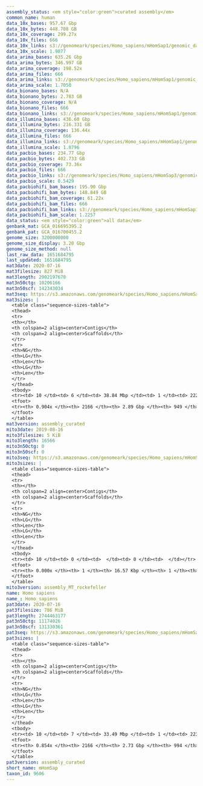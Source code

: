 ```yaml
---
assembly_status: <em style="color:green">curated assembly</em>
common_name: human
data_10x_bases: 957.67 Gbp
data_10x_bytes: 448.708 GB
data_10x_coverage: 299.27x
data_10x_files: 666
data_10x_links: s3://genomeark/species/Homo_sapiens/mHomSap1/genomic_data/10x/<br>s3://genomeark/species/Homo_sapiens/mHomSap2/genomic_data/10x/<br>s3://genomeark/species/Homo_sapiens/mHomSap3/genomic_data/10x/<br>
data_10x_scale: 1.9877
data_arima_bases: 635.26 Gbp
data_arima_bytes: 346.997 GB
data_arima_coverage: 198.52x
data_arima_files: 666
data_arima_links: s3://genomeark/species/Homo_sapiens/mHomSap1/genomic_data/arima/<br>s3://genomeark/species/Homo_sapiens/mHomSap2/genomic_data/arima/<br>s3://genomeark/species/Homo_sapiens/mHomSap3/genomic_data/arima/<br>
data_arima_scale: 1.7050
data_bionano_bases: N/A
data_bionano_bytes: 2.783 GB
data_bionano_coverage: N/A
data_bionano_files: 666
data_bionano_links: s3://genomeark/species/Homo_sapiens/mHomSap1/genomic_data/bionano/<br>s3://genomeark/species/Homo_sapiens/mHomSap2/genomic_data/bionano/<br>s3://genomeark/species/Homo_sapiens/mHomSap3/genomic_data/bionano/<br>
data_illumina_bases: 436.60 Gbp
data_illumina_bytes: 216.331 GB
data_illumina_coverage: 136.44x
data_illumina_files: 666
data_illumina_links: s3://genomeark/species/Homo_sapiens/mHomSap1/genomic_data/illumina/<br>s3://genomeark/species/Homo_sapiens/mHomSap2/genomic_data/illumina/<br>
data_illumina_scale: 1.8796
data_pacbio_bases: 234.77 Gbp
data_pacbio_bytes: 402.733 GB
data_pacbio_coverage: 73.36x
data_pacbio_files: 666
data_pacbio_links: s3://genomeark/species/Homo_sapiens/mHomSap3/genomic_data/pacbio/<br>
data_pacbio_scale: 0.5429
data_pacbiohifi_bam_bases: 195.90 Gbp
data_pacbiohifi_bam_bytes: 148.849 GB
data_pacbiohifi_bam_coverage: 61.22x
data_pacbiohifi_bam_files: 666
data_pacbiohifi_bam_links: s3://genomeark/species/Homo_sapiens/mHomSap1/genomic_data/pacbiohifi_bam/<br>s3://genomeark/species/Homo_sapiens/mHomSap2/genomic_data/pacbiohifi_bam/<br>s3://genomeark/species/Homo_sapiens/mHomSap3/genomic_data/pacbiohifi_bam/<br>
data_pacbiohifi_bam_scale: 1.2257
data_status: <em style="color:green">all data</em>
genbank_mat: GCA_016695395.2
genbank_pat: GCA_016700455.2
genome_size: 3200000000
genome_size_display: 3.20 Gbp
genome_size_method: null
last_raw_data: 1651684795
last_updated: 1651684795
mat3date: 2020-07-16
mat3filesize: 827 MiB
mat3length: 2902197670
mat3n50ctg: 10206166
mat3n50scf: 142343034
mat3seq: https://s3.amazonaws.com/genomeark/species/Homo_sapiens/mHomSap3/assembly_curated/mHomSap3.mat.cur.20200716.fasta.gz
mat3sizes: |
  <table class="sequence-sizes-table">
  <thead>
  <tr>
  <th></th>
  <th colspan=2 align=center>Contigs</th>
  <th colspan=2 align=center>Scaffolds</th>
  </tr>
  <tr>
  <th>NG</th>
  <th>LG</th>
  <th>Len</th>
  <th>LG</th>
  <th>Len</th>
  </tr>
  </thead>
  <tbody>
  <tr><td> 10 </td><td> 6 </td><td> 38.84 Mbp </td><td> 1 </td><td> 222.62 Mbp </td></tr>  <tr><td> 20 </td><td> 17 </td><td> 26.64 Mbp </td><td> 2 </td><td> 195.44 Mbp </td></tr>  <tr><td> 30 </td><td> 31 </td><td> 18.36 Mbp </td><td> 4 </td><td> 177.04 Mbp </td></tr>  <tr><td> 40 </td><td> 51 </td><td> 14.19 Mbp </td><td> 6 </td><td> 155.51 Mbp </td></tr>  <tr style="background-color:#cccccc;"><td> 50 </td><td> 77 </td><td style="background-color:#88ff88;"> 10.21 Mbp </td><td> 8 </td><td style="background-color:#88ff88;"> 142.34 Mbp </td></tr>  <tr><td> 60 </td><td> 113 </td><td> 7.78 Mbp </td><td> 11 </td><td> 129.95 Mbp </td></tr>  <tr><td> 70 </td><td> 166 </td><td> 4.76 Mbp </td><td> 14 </td><td> 87.69 Mbp </td></tr>  <tr><td> 80 </td><td> 274 </td><td> 1.78 Mbp </td><td> 17 </td><td> 78.23 Mbp </td></tr>  <tr><td> 90 </td><td> 1702 </td><td> 42.83 Kbp </td><td> 368 </td><td> 62.34 Kbp </td></tr>  <tr><td> 100 </td><td> 0 </td><td>  </td><td> 0 </td><td>  </td></tr>  </tbody>
  <tfoot>
  <tr><th> 0.904x </th><th> 2166 </th><th> 2.89 Gbp </th><th> 949 </th><th> 2.90 Gbp </th></tr>
  </tfoot>
  </table>
mat3version: assembly_curated
mito3date: 2019-08-16
mito3filesize: 5 KiB
mito3length: 16566
mito3n50ctg: 0
mito3n50scf: 0
mito3seq: https://s3.amazonaws.com/genomeark/species/Homo_sapiens/mHomSap3/assembly_MT_rockefeller/mHomSap3.MT.20190816.fasta.gz
mito3sizes: |
  <table class="sequence-sizes-table">
  <thead>
  <tr>
  <th></th>
  <th colspan=2 align=center>Contigs</th>
  <th colspan=2 align=center>Scaffolds</th>
  </tr>
  <tr>
  <th>NG</th>
  <th>LG</th>
  <th>Len</th>
  <th>LG</th>
  <th>Len</th>
  </tr>
  </thead>
  <tbody>
  <tr><td> 10 </td><td> 0 </td><td>  </td><td> 0 </td><td>  </td></tr>  <tr><td> 20 </td><td> 0 </td><td>  </td><td> 0 </td><td>  </td></tr>  <tr><td> 30 </td><td> 0 </td><td>  </td><td> 0 </td><td>  </td></tr>  <tr><td> 40 </td><td> 0 </td><td>  </td><td> 0 </td><td>  </td></tr>  <tr style="background-color:#cccccc;"><td> 50 </td><td> 0 </td><td style="background-color:#ff8888;">  </td><td> 0 </td><td style="background-color:#ff8888;">  </td></tr>  <tr><td> 60 </td><td> 0 </td><td>  </td><td> 0 </td><td>  </td></tr>  <tr><td> 70 </td><td> 0 </td><td>  </td><td> 0 </td><td>  </td></tr>  <tr><td> 80 </td><td> 0 </td><td>  </td><td> 0 </td><td>  </td></tr>  <tr><td> 90 </td><td> 0 </td><td>  </td><td> 0 </td><td>  </td></tr>  <tr><td> 100 </td><td> 0 </td><td>  </td><td> 0 </td><td>  </td></tr>  </tbody>
  <tfoot>
  <tr><th> 0.000x </th><th> 1 </th><th> 16.57 Kbp </th><th> 1 </th><th> 16.57 Kbp </th></tr>
  </tfoot>
  </table>
mito3version: assembly_MT_rockefeller
name: Homo sapiens
name_: Homo_sapiens
pat3date: 2020-07-16
pat3filesize: 786 MiB
pat3length: 2744463177
pat3n50ctg: 11174026
pat3n50scf: 131330361
pat3seq: https://s3.amazonaws.com/genomeark/species/Homo_sapiens/mHomSap3/assembly_curated/mHomSap3.pat.cur.20200716.fasta.gz
pat3sizes: |
  <table class="sequence-sizes-table">
  <thead>
  <tr>
  <th></th>
  <th colspan=2 align=center>Contigs</th>
  <th colspan=2 align=center>Scaffolds</th>
  </tr>
  <tr>
  <th>NG</th>
  <th>LG</th>
  <th>Len</th>
  <th>LG</th>
  <th>Len</th>
  </tr>
  </thead>
  <tbody>
  <tr><td> 10 </td><td> 7 </td><td> 33.49 Mbp </td><td> 1 </td><td> 223.18 Mbp </td></tr>  <tr><td> 20 </td><td> 18 </td><td> 26.07 Mbp </td><td> 2 </td><td> 196.00 Mbp </td></tr>  <tr><td> 30 </td><td> 32 </td><td> 21.48 Mbp </td><td> 4 </td><td> 176.67 Mbp </td></tr>  <tr><td> 40 </td><td> 50 </td><td> 16.31 Mbp </td><td> 6 </td><td> 154.44 Mbp </td></tr>  <tr style="background-color:#cccccc;"><td> 50 </td><td> 74 </td><td style="background-color:#88ff88;"> 11.17 Mbp </td><td> 8 </td><td style="background-color:#88ff88;"> 131.33 Mbp </td></tr>  <tr><td> 60 </td><td> 112 </td><td> 6.83 Mbp </td><td> 11 </td><td> 112.07 Mbp </td></tr>  <tr><td> 70 </td><td> 172 </td><td> 3.83 Mbp </td><td> 14 </td><td> 79.62 Mbp </td></tr>  <tr><td> 80 </td><td> 352 </td><td> 0.73 Mbp </td><td> 19 </td><td> 55.55 Mbp </td></tr>  <tr><td> 90 </td><td> 0 </td><td>  </td><td> 0 </td><td>  </td></tr>  <tr><td> 100 </td><td> 0 </td><td>  </td><td> 0 </td><td>  </td></tr>  </tbody>
  <tfoot>
  <tr><th> 0.854x </th><th> 2166 </th><th> 2.73 Gbp </th><th> 994 </th><th> 2.74 Gbp </th></tr>
  </tfoot>
  </table>
pat3version: assembly_curated
short_name: mHomSap
taxon_id: 9606
---
```


